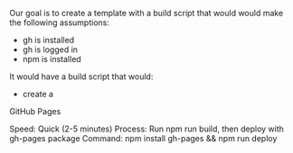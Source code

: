 
Our goal is to create a template with a build script that would would make the following assumptions:
- gh is installed
- gh is logged in
- npm is installed

It would have a build script that would:
- create a 


GitHub Pages

Speed: Quick (2-5 minutes)
Process: Run npm run build, then deploy with gh-pages package
Command: npm install gh-pages && npm run deploy